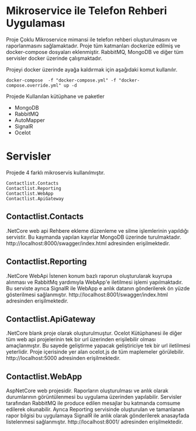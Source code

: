 # Mikroservice ile Telefon Rehberi Uygulaması

Proje Çoklu Mikroservice mimarısi ile telefon rehberi oluşturulmasını ve raporlanmasını sağlamaktadır. 
Proje tüm katmanları dockerize edilmiş ve docker-compose dosyaları eklenmiştir. 
RabbitMQ, MongoDB ve diğer tüm servisler docker üzerinde çalışmaktadır.

Projeyi docker üzerinde ayağa kaldırmak için aşağıdaki komut kullanılır. 

    docker-compose  -f "docker-compose.yml" -f "docker-compose.override.yml" up -d

Projede Kullanılan kütüphane ve paketler

 - MongoDB 
 - RabbitMQ 
 - AutoMapper 
 - SignalR
 - Ocelot

# Servisler

Projede 4 farklı mikroservis kullanılmıştır. 

	Contactlist.Contacts
	Contactlist.Reporting
	Contactlist.WebApp
	Contactlist.ApiGateway


## Contactlist.Contacts
.NetCore web api 
Rehbere ekleme düzenleme ve silme işlemlerinin yapıldığı servistir.
Bu kaymanda yapılan kayırlar  MongoDB üzerinde turulmaktadır.
http://localhost:8000/swagger/index.html   adresinden erişilmektedir.


## Contactlist.Reporting

.NetCore WebApi
İstenen konum bazlı raporun oluşturularak kuyrupa alınması ve RabbitMq yardımıyla WebApp'e iletilmesi işlemi yapılmaktadır.
Bu serviste ayrıca SignalR ile WebApp e anlık datanın gönderilerek ön yüzde gösterilmesi sağlanmıştır. 
http://localhost:8001/swagger/index.html   adresinden erişilmektedir.

## Contactlist.ApiGateway

.NetCore blank proje olarak oluşturulmuştur. Ocelot Kütüphanesi ile diğer tüm web api projelerinin tek bir url üzerinden erişilebilir olması amaçlanmıştır. Bu sayede geliştirme yapacak geliştiriciye tek bir url iletilmesi yeterlidir. 
Proje içerisinde yer alan ocelot.js de tüm maplemeler görülebilir.
http://localhost:5000 adresinden erişilmektedir.


## Contactlist.WebApp

AspNetCore web projesidir. 
Raporların oluşturulması ve anlık olarak durumlarının görüntülenmesi bu uygulama üzerinden yapılabilir.
Servisler tarafından RabbitMQ ile produce edilen mesajlar bu katmanda comsume edilerek okunabilir. 
Ayrıca Reporting servisinde oluşturulan ve tamanlanan rapor bilgisi bu uygulamaya SignalR ile anlık olarak gönderilerek anasayfada listelenmesi sağlanmıştır.
http://localhost:8001/ adresinden erişilmektedir.


